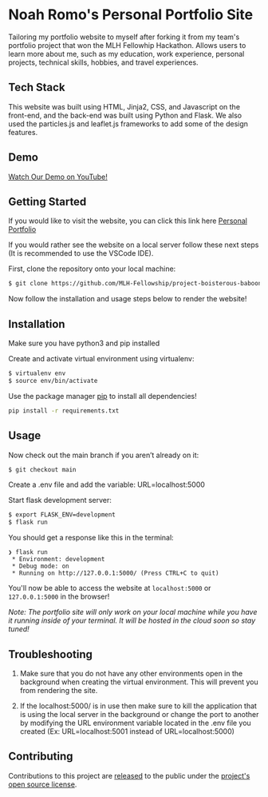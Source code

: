 # **Noah Romo's Personal Portfolio Site**

Tailoring my portfolio website to myself after forking it from my team's portfolio project that won the MLH Fellowhip Hackathon. Allows users to learn more about me, such as my education, work experience, personal projects, technical skills, hobbies, and travel experiences.

## Tech Stack

This website was built using HTML, Jinja2, CSS, and Javascript on the front-end, and the back-end was built using Python and Flask. We also used the particles.js and leaflet.js frameworks to add some of the design features.

## Demo

[Watch Our Demo on YouTube!](https://youtu.be/y-RejqP_u1c)

## Getting Started

If you would like to visit the website, you can click this link here [Personal Portfolio](http://noahromo.duckdns.org:5000/)

If you would rather see the website on a local server follow these next steps (It is recommended to use the VSCode IDE).

First, clone the repository onto your local machine:
```bash
$ git clone https://github.com/MLH-Fellowship/project-boisterous-baboons.git
```

Now follow the installation and usage steps below to render the website!

## Installation

Make sure you have python3 and pip installed

Create and activate virtual environment using virtualenv:
```bash
$ virtualenv env
$ source env/bin/activate
```

Use the package manager [pip](https://pip.pypa.io/en/stable/) to install all dependencies!

```bash
pip install -r requirements.txt
```

## Usage

Now check out the main branch if you aren’t already on it:
```bash
$ git checkout main
```

Create a .env file and add the variable: URL=localhost:5000

Start flask development server:
```bash
$ export FLASK_ENV=development
$ flask run
```

You should get a response like this in the terminal:
```
❯ flask run
 * Environment: development
 * Debug mode: on
 * Running on http://127.0.0.1:5000/ (Press CTRL+C to quit)
```

You'll now be able to access the website at `localhost:5000` or `127.0.0.1:5000` in the browser! 

*Note: The portfolio site will only work on your local machine while you have it running inside of your terminal. It will be hosted in the cloud soon so stay tuned!* 

## Troubleshooting

1. Make sure that you do not have any other environments open in the background when creating the virtual environment. This will prevent you from rendering the site. 

2. If the localhost:5000/ is in use then make sure to kill the application that is using the local server in the background or change the port to another by modifying the URL environment variable located in the .env file you created (Ex: URL=localhost:5001 instead of URL=localhost:5000)

## Contributing

Contributions to this project are [released](https://help.github.com/articles/github-terms-of-service/#6-contributions-under-repository-license) to the public under the [project's open source license](LICENSE).
